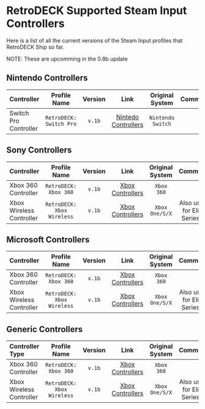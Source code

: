 # RetroDECK Supported Steam Input Controllers

Here is a list of all the current versions of the Steam Input profiles that RetroDECK Ship so far.

NOTE: These are upcomming in the 0.8b update

## Nintendo Controllers

| Controller         | Profile Name |  Version      | Link     |   Original System |   Comment |
| :---                     | :---:               | :---:                 |       :---:          |  :---:     |   :---:     |
| Switch Pro Controller      |   `RetroDECK: Switch Pro`      |   `v.1b`          | [Nintedo Controllers](../wiki_controllers/controllers-nintendo.md)   |   `Nintendo Switch`       |  |

## Sony Controllers

| Controller         | Profile Name |  Version      | Link     |   Original System |   Comment |
| :---                     | :---:               | :---:                 |       :---:          |  :---:     |   :---:     |
| Xbox 360 Controller      |   `RetroDECK: Xbox 360`      |   `v.1b`          | [Xbox Controllers](../wiki_controllers/controllers-xbox.md)   |   `Xbox 360`       |  |
| Xbox Wireless Controller |   `RetroDECK: Xbox Wireless` |   `v.1b`       | [Xbox Controllers](../wiki_controllers/controllers-xbox.md)   |     `Xbox One/S/X`    | Also used for Elite Series 2   |

## Microsoft Controllers

| Controller         | Profile Name |  Version      | Link     |   Original System |   Comment |
| :---                     | :---:               | :---:                 |       :---:          |  :---:     |   :---:     |
| Xbox 360 Controller      |   `RetroDECK: Xbox 360`      |   `v.1b`          | [Xbox Controllers](../wiki_controllers/controllers-xbox.md)   |   `Xbox 360`       |  |
| Xbox Wireless Controller |   `RetroDECK: Xbox Wireless` |   `v.1b`       | [Xbox Controllers](../wiki_controllers/controllers-xbox.md)   |     `Xbox One/S/X`    | Also used for Elite Series 2   |


## Generic Controllers

| Controller Type      | Profile Name |  Version      | Link     |   Original System |   Comment |
| :---                     | :---:               | :---:                 |       :---:          |  :---:     |   :---:     |
| Xbox 360 Controller      |   `RetroDECK: Xbox 360`      |   `v.1b`          | [Xbox Controllers](../wiki_controllers/controllers-xbox.md)   |   `Xbox 360`       |  |
| Xbox Wireless Controller |   `RetroDECK: Xbox Wireless` |   `v.1b`       | [Xbox Controllers](../wiki_controllers/controllers-xbox.md)   |     `Xbox One/S/X`    | Also used for Elite Series 2   |
